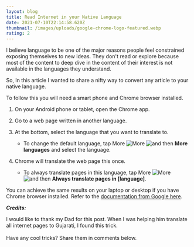 ```yaml
---
layout: blog
title: Read Internet in your Native Language
date: 2021-07-10T22:14:58.620Z
thumbnail: /images/uploads/google-chrome-logo-featured.webp
rating: 2
---
```

I believe language to be one of the major reasons people feel constrained exposing themselves to new ideas. They don't read or explore because most of the content to deep dive in the content of their interest is not available in the languages they understand. 

So, In this article I wanted to share a nifty way to convert any article to your native language.

To follow this you will need a smart phone and Chrome browser installed.

1. On your Android phone or tablet, open the Chrome app.
2. Go to a web page written in another language.
3. At the bottom, select the language that you want to translate to.

   * To change the default language, tap More ![More](https://lh3.googleusercontent.com/oLoRPrHJd7m46sWijX6zBWnEnfslP62AxJSwt5Nj0bNbpaYHz2pyscExleiofsH2kQ=w36-h36 "More") ![and then](https://lh3.googleusercontent.com/SaY5lqCwN7kppnS546l9ys-E2sZftTTIHjBrdV-WsGPIhGjaxcEXjfgdIfW_UNG7Sw0=h36 "and then") **More languages** and select the language.
4. Chrome will translate the web page this once.

   * To always translate pages in this language, tap More ![More](https://lh3.googleusercontent.com/oLoRPrHJd7m46sWijX6zBWnEnfslP62AxJSwt5Nj0bNbpaYHz2pyscExleiofsH2kQ=w36-h36 "More") ![and then](https://lh3.googleusercontent.com/SaY5lqCwN7kppnS546l9ys-E2sZftTTIHjBrdV-WsGPIhGjaxcEXjfgdIfW_UNG7Sw0=h36 "and then") **Always translate pages in \[language]**.

You can achieve the same results on your laptop or desktop if you have Chrome browser installed. Refer to the [documentation from Google here](https://support.google.com/chrome/answer/173424?co=GENIE.Platform%3DDesktop&hl=en-GB&oco=1).

***Credits:***

I would like to thank my Dad for this post. When I was helping him translate all internet pages to Gujarati, I found this trick.\
\
Have any cool tricks? Share them in comments below.